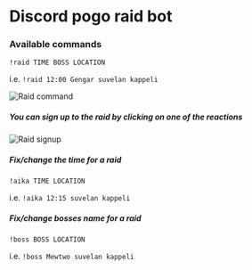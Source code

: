 # Discord pogo raid bot

### Available commands
`!raid TIME BOSS LOCATION`

i.e. `!raid 12:00 Gengar suvelan kappeli`

![Raid command](https://i.imgur.com/aKZYoJ8.png)

##### You can sign up to the raid by clicking on one of the reactions

![Raid signup](https://i.imgur.com/l3dTd2J.png)

##### Fix/change the time for a raid

`!aika TIME LOCATION`

i.e. `!aika 12:15 suvelan kappeli`

##### Fix/change bosses name for a raid

`!boss BOSS LOCATION`

i.e. `!boss Mewtwo suvelan kappeli`
